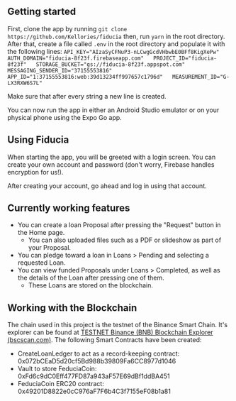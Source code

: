 
## Getting started
First, clone the app by running `git clone https://github.com/Kellories/fiducia`
then, run `yarn` in the root directory. After that, create a file called `.env` in the root directory and populate it with the following lines: 
`API_KEY="AIzaSyCFNuP3-nLCwgGcdVHbwbE0BFf8KigXePw"  
AUTH_DOMAIN="fiducia-8f23f.firebaseapp.com"  
PROJECT_ID="fiducia-8f23f"  
STORAGE_BUCKET="gs://fiducia-8f23f.appspot.com"  
MESSAGING_SENDER_ID="37155553816"  
APP_ID="1:37155553816:web:39d13234ff997657c1796d"  
MEASUREMENT_ID="G-LX3RXW6S7L"`  

Make sure that after every string a new line is created.

You can now run the app in either an Android Studio emulator or on your physical phone using the Expo Go app. 

## Using Fiducia 
When starting the app, you will be greeted with a login screen. You can create your own account and password (don't worry, Firebase handles encryption for us!). 

After creating your account, go ahead and log in using that account.

## Currently working features
- You can create a loan Proposal after pressing the "Request" button in the Home page. 
	- You can also uploaded files such as a PDF or slideshow as part of your Proposal. 
- You can pledge toward a loan in Loans > Pending and selecting a requested Loan. 
- You can view funded Proposals under Loans > Completed, as well as the details of the Loan after pressing one of them. 
	- These Loans are stored on the blockchain.

## Working with the Blockchain 
The chain used in this project is the testnet of the Binance Smart Chain. It's explorer can be found at [TESTNET Binance (BNB) Blockchain Explorer (bscscan.com)](https://testnet.bscscan.com/). 
The following Smart Contracts have been created: 

 - CreateLoanLedger to act as a record-keeping contract: 0x072bCEaD5d20cf5Bd988b39809Fa6CC8977d1046
 - Vault to store FeduciaCoin: 0xFd6c9dC0Eff477FD87a943aF57E69dBf1ddBA451
 - FeduciaCoin ERC20 contract: 0x49201D8822e0cC976aF7F6b4C3f7155eF08b1a81
